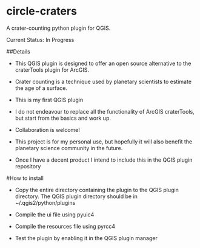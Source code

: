 circle-craters
==============

A crater-counting python plugin for QGIS.

Current Status: In Progress

##Details

* This QGIS plugin is designed to offer an open source alternative to the craterTools plugin for ArcGIS.

* Crater counting is a technique used by planetary scientists to estimate the age of a surface.

* This is my first QGIS plugin

* I do not endeavour to replace all the functionality of ArcGIS craterTools, but start from the basics and work up.

* Collaboration is welcome!

* This project is for my personal use, but hopefully it will also benefit the planetary science community in the future. 

* Once I have a decent product I intend to include this in the QGIS plugin repository

#How to install

* Copy the entire directory containing the plugin to the QGIS plugin directory. The QGIS plugin directory should be in ~/.qgis2/python/plugins

* Compile the ui file using pyuic4

* Compile the resources file using pyrcc4

* Test the plugin by enabling it in the QGIS plugin manager